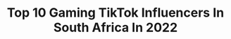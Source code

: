 ---
title: Top 10 Gaming TikTok Influencers In South Africa In 2022
description: >-
  Find top gaming TikTok influencers in South Africa in 2022. Most popular hashtags: #fyp #gaming #foryou #funny.
platform: TikTok
hits: 31
text_top: Identify the best TikTok influencers on inBeat.
text_bottom: Our search engine has 31 TikTok influencers like this in South Africa for you to connect with.
profiles:
  - username: "beukesmj"
    fullname: >-
      M.J. Beukes
    bio: >-
      South Africa🇿🇦 18 Love gaming and riding dirt bike
    location: "South Africa"
    followers: 8172
    engagement: 2082
    commentsToLikes: 0.034604
    id: ckbbixjvo7dch0j2381ub297v
    verified: false
    hashtags: "#havingfun, #fyp, #dirtbikesforlife, #dirtbike"
  - username: "decxm8"
    fullname: >-
      D E C X M 8
    bio: >-
      Part of 8_gaming_Xbox GamerTag:D E C X M 8 Xbox player
    location: "South Africa"
    followers: 8322
    engagement: 770
    commentsToLikes: 0.085527
    id: ckbbkod7s903p0j231pkt8oug
    verified: false
    hashtags: "#r6siege, #rainbowsixsieg, #fyp, #rainbowsixmeme"
  - username: "jacques.sa"
    fullname: >-
      JacquesSA
    bio: >-
      Skits, art & gaming! Join die Moegoes op Discord https://discord.gg/VjM
    location: "South Africa"
    followers: 39000
    engagement: 1224
    commentsToLikes: 0.020260
    id: ck9f41gynkbdk0j783ddmlbt5
    verified: false
    hashtags: "#onlyinsa, #duet, #hilerious, #afrikaans"
  - username: "jeanmyburgh"
    fullname: >-
      Jean Myburgh
    bio: >-
      5 time unofficial world records holder✌😂 I try to be funny 😂 Ceo of India 😂
    location: "South Africa"
    followers: 234600
    engagement: 1410
    commentsToLikes: 0.036030
    id: ckbf6algcvqi30j237hif4xq2
    verified: true
    hashtags: "#comedy, #jeanmyburgh, #amongus, #worldrecord"
  - username: "llama__________"
    fullname: >-
      ThatBoiNextDoor
    bio: >-
      Changed name again
    location: "South Africa"
    followers: 10400
    engagement: 2086
    commentsToLikes: 0.033233
    id: ckdtkx4pmyv7c0j23r7b9r1xt
    verified: false
    hashtags: "#fy, #xyzbca, #viral, #fyp"
  - username: "charles_loxton"
    fullname: >-
      Charles Loxton
    bio: >-
      🥶🥶🥶
    location: "South Africa"
    followers: 55900
    engagement: 1184
    commentsToLikes: 0.023589
    id: ckachg2rzz7em0i78bwg8jtr6
    verified: false
    hashtags: "#sidemen, #pewdiepie, #ksi, #funny"
  - username: "chimbacca5"
    fullname: >-
      Chima Onyeka
    bio: >-
      Nerd that loves video games And now makes TikTok vids Goal is 10000 lets go!!!
    location: "South Africa"
    followers: 4336
    engagement: 1586
    commentsToLikes: 0.033310
    id: cka8ggfsa6idb0i7823fnscr5
    verified: false
    hashtags: "#seemeontrace, #anime, #foryou, #gaming"
  - username: "shadesplitter"
    fullname: >-
      shadesplitter
    bio: >-
      I dissect games I stream on twitch Support me on my patreon for awesome perks👇
    location: "South Africa"
    followers: 35800
    engagement: 542
    commentsToLikes: 0.301796
    id: ckbf2sdefq1c60j23w6lwsq00
    verified: false
    hashtags: "#enjoy, #leagueoflegends, #like, #trending"
  - username: "tyrique_21"
    fullname: >-
      Tyrique Naidoo
    bio: >-
      🇿🇦 🔥thanks for 12k followers guys❤️🇿🇦
    location: "South Africa"
    followers: 12200
    engagement: 772
    commentsToLikes: 0.021198
    id: ckbesus68bmdk0j2385x2tsak
    verified: false
    hashtags: "#saservers, #gaming, #goviral, #fyp"
  - username: "gnarlyboxing"
    fullname: >-
      Nick
    bio: >-
      @nicholasstegmann 10K?
    location: "South Africa"
    followers: 11000
    engagement: 686
    commentsToLikes: 0.016600
    id: cka0kmqg3n97i0i78xmljbua2
    verified: false
    hashtags: "#boys, #gaming, #foryou, #theboys"
---